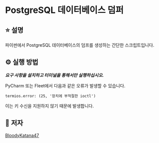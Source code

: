 # PostgreSQL 데이터베이스 덤퍼

## ⭐ 설명
파이썬에서 PostgreSQL 데이터베이스의 덤프를 생성하는 간단한 스크립트입니다.

## ⚙️ 실행 방법
***요구 사항을 설치하고 터미널을 통해서만 실행하십시오.***

PyCharm 또는 Fleet에서 다음과 같은 오류가 발생할 수 있습니다.

`termios.error: (25, '장치에 부적절한 ioctl')`

이는 키 수신을 지원하지 않기 때문에 발생합니다.

## 🤖 저자
[BloodyKatana47](https://github.com/BloodyKatana47)
